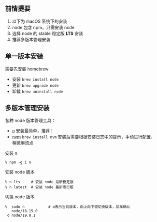 ## 前情提要

1. 以下为 macOS 系统下的安装
2. node 包含 npm，只需安装 node
3. 选择 node 的 stable 稳定版 **LTS** 安装
4. 推荐多版本管理安装

## 单一版本安装

需要先安装 [homebrew](https://brew.sh/index_zh-cn)
- 安装  `brew install node`
- 更新  `brew upgrade node`
- 卸载  `brew uninstall node`

## 多版本管理安装

各种 node 版本管理工具：
- [n](https://www.npmjs.com/package/n) 安装最简单，推荐！
- [nvm](https://github.com/nvm-sh/nvm) `brew install nvm` 安装后需要根据安装日志中的提示，手动进行配置，稍微麻烦点

安装 n
```
% npm -g i n
```

安装 node 版本
```shell
% n lts     # 安装 node 最新稳定版
% n latest  # 安装 node 最新发行版
```

切换 node 版本
```shell
%  sudo n           # ο表示当前版本，向上向下键切换版本，回车确认
   node/18.15.0
 ο node/19.8.1
```
